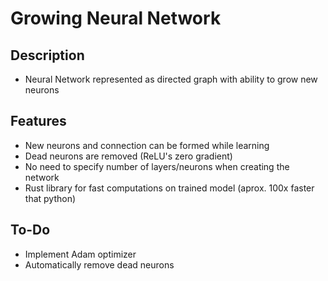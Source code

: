 # Growing Neural Network

## Description
* Neural Network represented as directed graph with ability to grow new neurons

## Features
* New neurons and connection can be formed while learning
* Dead neurons are removed (ReLU's zero gradient)
* No need to specify number of layers/neurons when creating the network
* Rust library for fast computations on trained model (aprox. 100x faster that python)

## To-Do
* Implement Adam optimizer
* Automatically remove dead neurons